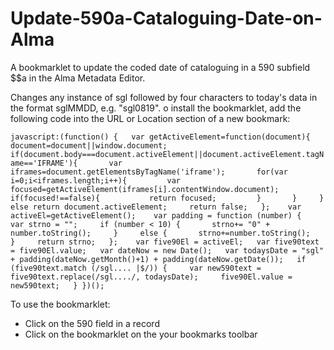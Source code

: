 # Update-590a-Cataloguing-Date-on-Alma
A bookmarklet to update the coded date of cataloguing in a 590 subfield $$a in the Alma Metadata Editor.

Changes any instance of sgl followed by four characters to today's data in the format sglMMDD, e.g. "sgl0819". o install the bookmarklet, add the following code into the URL or Location section of a new bookmark:

```javascript:(function() {   var getActiveElement=function(document){     document=document||window.document;     if(document.body===document.activeElement||document.activeElement.tagName=='IFRAME'){       var iframes=document.getElementsByTagName('iframe');       for(var i=0;i<iframes.length;i++){         var focused=getActiveElement(iframes[i].contentWindow.document);         if(focused!==false){           return focused;         }       }     }     else return document.activeElement;     return false;   };    var activeEl=getActiveElement();    var padding = function (number) {     var strno = "";     if (number < 10) {       strno+= "0" + number.toString();     }     else {       strno+=number.toString();     }     return strno;   };    var five90El = activeEl;   var five90text = five90El.value;   var dateNow = new Date();   var todaysDate = "sgl" + padding(dateNow.getMonth()+1) + padding(dateNow.getDate());   if (five90text.match (/sgl.... |$/)) {     var new590text = five90text.replace(/sgl..../, todaysDate);     five90El.value = new590text;   } })();```

To use the bookmarklet:

* Click on the 590 field in a record
* Click on the bookmarklet on the your bookmarks toolbar
